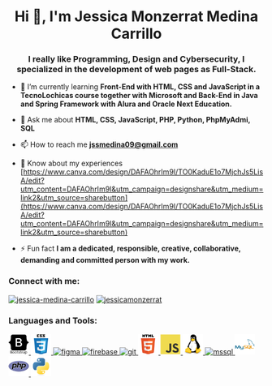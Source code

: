 <h1 align="center">Hi 👋, I'm Jessica Monzerrat Medina Carrillo</h1>
<h3 align="center">I really like Programming, Design and Cybersecurity, I specialized in the development of web pages as Full-Stack.</h3>

- 🌱 I’m currently learning **Front-End with HTML, CSS and JavaScript in a TecnoLochicas course together with Microsoft and Back-End in Java and Spring Framework with Alura and Oracle Next Education.**

- 💬 Ask me about **HTML, CSS, JavaScript, PHP, Python, PhpMyAdmi, SQL**

- 📫 How to reach me **jssmedina09@gmail.com**

- 📄 Know about my experiences [https://www.canva.com/design/DAFAOhrIm9I/TO0KaduE1o7MjchJs5LisA/edit?utm_content=DAFAOhrIm9I&utm_campaign=designshare&utm_medium=link2&utm_source=sharebutton](https://www.canva.com/design/DAFAOhrIm9I/TO0KaduE1o7MjchJs5LisA/edit?utm_content=DAFAOhrIm9I&utm_campaign=designshare&utm_medium=link2&utm_source=sharebutton)

- ⚡ Fun fact **I am a dedicated, responsible, creative, collaborative, demanding and committed person with my work.**

<h3 align="left">Connect with me:</h3>
<p align="left">
<a href="https://linkedin.com/in/jessica-medina-carrillo" target="blank"><img align="center" src="https://raw.githubusercontent.com/rahuldkjain/github-profile-readme-generator/master/src/images/icons/Social/linked-in-alt.svg" alt="jessica-medina-carrillo" height="30" width="40" /></a>
<a href="https://instagram.com/jessicamonzerrat" target="blank"><img align="center" src="https://raw.githubusercontent.com/rahuldkjain/github-profile-readme-generator/master/src/images/icons/Social/instagram.svg" alt="jessicamonzerrat" height="30" width="40" /></a>
</p>

<h3 align="left">Languages and Tools:</h3>
<p align="left"> <a href="https://getbootstrap.com" target="_blank" rel="noreferrer"> <img src="https://raw.githubusercontent.com/devicons/devicon/master/icons/bootstrap/bootstrap-plain-wordmark.svg" alt="bootstrap" width="40" height="40"/> </a> <a href="https://www.w3schools.com/css/" target="_blank" rel="noreferrer"> <img src="https://raw.githubusercontent.com/devicons/devicon/master/icons/css3/css3-original-wordmark.svg" alt="css3" width="40" height="40"/> </a> <a href="https://www.figma.com/" target="_blank" rel="noreferrer"> <img src="https://www.vectorlogo.zone/logos/figma/figma-icon.svg" alt="figma" width="40" height="40"/> </a> <a href="https://firebase.google.com/" target="_blank" rel="noreferrer"> <img src="https://www.vectorlogo.zone/logos/firebase/firebase-icon.svg" alt="firebase" width="40" height="40"/> </a> <a href="https://git-scm.com/" target="_blank" rel="noreferrer"> <img src="https://www.vectorlogo.zone/logos/git-scm/git-scm-icon.svg" alt="git" width="40" height="40"/> </a> <a href="https://www.w3.org/html/" target="_blank" rel="noreferrer"> <img src="https://raw.githubusercontent.com/devicons/devicon/master/icons/html5/html5-original-wordmark.svg" alt="html5" width="40" height="40"/> </a> <a href="https://developer.mozilla.org/en-US/docs/Web/JavaScript" target="_blank" rel="noreferrer"> <img src="https://raw.githubusercontent.com/devicons/devicon/master/icons/javascript/javascript-original.svg" alt="javascript" width="40" height="40"/> </a> <a href="https://www.linux.org/" target="_blank" rel="noreferrer"> <img src="https://raw.githubusercontent.com/devicons/devicon/master/icons/linux/linux-original.svg" alt="linux" width="40" height="40"/> </a> <a href="https://www.microsoft.com/en-us/sql-server" target="_blank" rel="noreferrer"> <img src="https://www.svgrepo.com/show/303229/microsoft-sql-server-logo.svg" alt="mssql" width="40" height="40"/> </a> <a href="https://www.mysql.com/" target="_blank" rel="noreferrer"> <img src="https://raw.githubusercontent.com/devicons/devicon/master/icons/mysql/mysql-original-wordmark.svg" alt="mysql" width="40" height="40"/> </a> <a href="https://www.php.net" target="_blank" rel="noreferrer"> <img src="https://raw.githubusercontent.com/devicons/devicon/master/icons/php/php-original.svg" alt="php" width="40" height="40"/> </a> <a href="https://www.python.org" target="_blank" rel="noreferrer"> <img src="https://raw.githubusercontent.com/devicons/devicon/master/icons/python/python-original.svg" alt="python" width="40" height="40"/> </a> </p>
